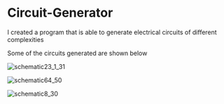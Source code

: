 # Circuit-Generator

I created a program that is able to generate electrical circuits of different complexities

Some of the circuits generated are shown below


![schematic23_1_31](https://user-images.githubusercontent.com/56998775/110235051-a352b480-7f36-11eb-8336-4ae3f8591bd6.jpg)

![schematic64_50](https://user-images.githubusercontent.com/56998775/110235052-a3eb4b00-7f36-11eb-996d-31574671a952.jpg)

![schematic8_30](https://user-images.githubusercontent.com/56998775/110235053-a483e180-7f36-11eb-801d-0af43f851cec.jpg)
